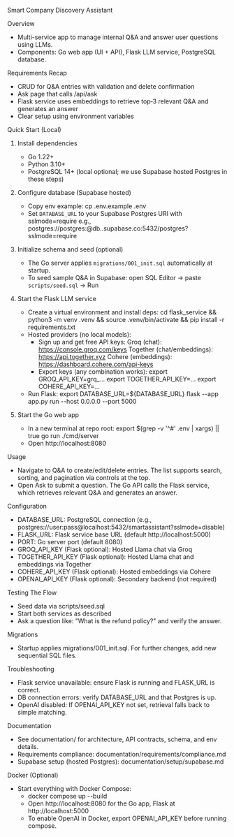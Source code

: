 Smart Company Discovery Assistant

Overview
- Multi-service app to manage internal Q&A and answer user questions using LLMs.
- Components: Go web app (UI + API), Flask LLM service, PostgreSQL database.

Requirements Recap
- CRUD for Q&A entries with validation and delete confirmation
- Ask page that calls /api/ask
- Flask service uses embeddings to retrieve top‑3 relevant Q&A and generates an answer
- Clear setup using environment variables

Quick Start (Local)
1) Install dependencies
   - Go 1.22+
   - Python 3.10+
   - PostgreSQL 14+ (local optional; we use Supabase hosted Postgres in these steps)

2) Configure database (Supabase hosted)
   - Copy env example:
     cp .env.example .env
   - Set `DATABASE_URL` to your Supabase Postgres URI with sslmode=require
     e.g., postgres://postgres:<password>@db.<project-ref>.supabase.co:5432/postgres?sslmode=require

3) Initialize schema and seed (optional)
   - The Go server applies `migrations/001_init.sql` automatically at startup.
   - To seed sample Q&A in Supabase: open SQL Editor → paste `scripts/seed.sql` → Run

4) Start the Flask LLM service
   - Create a virtual environment and install deps:
     cd flask_service && python3 -m venv .venv && source .venv/bin/activate && pip install -r requirements.txt
   - Hosted providers (no local models):
     - Sign up and get free API keys:
       Groq (chat): https://console.groq.com/keys
       Together (chat/embeddings): https://api.together.xyz
       Cohere (embeddings): https://dashboard.cohere.com/api-keys
     - Export keys (any combination works):
       export GROQ_API_KEY=grq_...
       export TOGETHER_API_KEY=...
       export COHERE_API_KEY=...
   - Run Flask:
     export DATABASE_URL=${DATABASE_URL}
     flask --app app.py run --host 0.0.0.0 --port 5000

5) Start the Go web app
   - In a new terminal at repo root:
     export $(grep -v '^#' .env | xargs) || true
     go run ./cmd/server
   - Open http://localhost:8080

Usage
- Navigate to Q&A to create/edit/delete entries. The list supports search, sorting, and pagination via controls at the top.
- Open Ask to submit a question. The Go API calls the Flask service, which retrieves relevant Q&A and generates an answer.

Configuration
- DATABASE_URL: PostgreSQL connection (e.g., postgres://user:pass@localhost:5432/smartassistant?sslmode=disable)
- FLASK_URL: Flask service base URL (default http://localhost:5000)
- PORT: Go server port (default 8080)
- GROQ_API_KEY (Flask optional): Hosted Llama chat via Groq
- TOGETHER_API_KEY (Flask optional): Hosted Llama chat and embeddings via Together
- COHERE_API_KEY (Flask optional): Hosted embeddings via Cohere
- OPENAI_API_KEY (Flask optional): Secondary backend (not required)

Testing The Flow
- Seed data via scripts/seed.sql
- Start both services as described
- Ask a question like: "What is the refund policy?" and verify the answer.

Migrations
- Startup applies migrations/001_init.sql. For further changes, add new sequential SQL files.

Troubleshooting
- Flask service unavailable: ensure Flask is running and FLASK_URL is correct.
- DB connection errors: verify DATABASE_URL and that Postgres is up.
- OpenAI disabled: If OPENAI_API_KEY not set, retrieval falls back to simple matching.

Documentation
- See documentation/ for architecture, API contracts, schema, and env details.
- Requirements compliance: documentation/requirements/compliance.md
 - Supabase setup (hosted Postgres): documentation/setup/supabase.md

Docker (Optional)
- Start everything with Docker Compose:
  - docker compose up --build
  - Open http://localhost:8080 for the Go app, Flask at http://localhost:5000
  - To enable OpenAI in Docker, export OPENAI_API_KEY before running compose.

